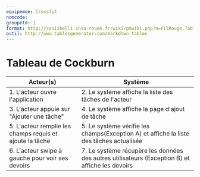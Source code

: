 ```yaml
---
equipemoe: Crossfit
nomcode: 
groupetd: 1
format: http://casisbelli.insa-rouen.fr/wiki/pmwiki.php?n=FilRouge.TableauCockburn
outil: http://www.tablesgenerator.com/markdown_tables
---
```

# Tableau de Cockburn

| Acteur(s)       | Système                        | 
|-----------------|--------------------------------|
| 1. L'acteur ouvre l'application | 2. Le système affiche la liste des tâches de l'acteur              | 
| 3. L'acteur appuie sur "Ajouter une tâche"               | 4. Le système affiche la page d'ajout de tâche|
| 5. L'acteur remplie les champs requis et ajoute la tâche | 5. Le système vérifie les champs(Exception A) et affiche la liste des tâches actualisée|
|6. L'acteur swipe à gauche pour voir ses devoirs | 7. Le système récupère les données des autres utilisateurs (Exception B) et affiche les devoirs|
